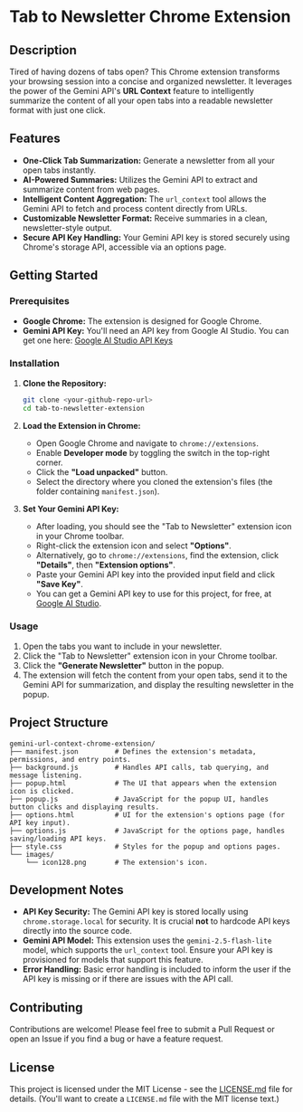 # Tab to Newsletter Chrome Extension

## Description

Tired of having dozens of tabs open? This Chrome extension transforms your browsing session into a concise and organized newsletter. It leverages the power of the Gemini API's **URL Context** feature to intelligently summarize the content of all your open tabs into a readable newsletter format with just one click.

## Features

*   **One-Click Tab Summarization:** Generate a newsletter from all your open tabs instantly.
*   **AI-Powered Summaries:** Utilizes the Gemini API to extract and summarize content from web pages.
*   **Intelligent Content Aggregation:** The `url_context` tool allows the Gemini API to fetch and process content directly from URLs.
*   **Customizable Newsletter Format:** Receive summaries in a clean, newsletter-style output.
*   **Secure API Key Handling:** Your Gemini API key is stored securely using Chrome's storage API, accessible via an options page.

## Getting Started

### Prerequisites

*   **Google Chrome:** The extension is designed for Google Chrome.
*   **Gemini API Key:** You'll need an API key from Google AI Studio. You can get one here: [Google AI Studio API Keys](https://aistudio.google.com/app/apikey)

### Installation

1.  **Clone the Repository:**
    ```bash
    git clone <your-github-repo-url>
    cd tab-to-newsletter-extension
    ```

2.  **Load the Extension in Chrome:**
    *   Open Google Chrome and navigate to `chrome://extensions`.
    *   Enable **Developer mode** by toggling the switch in the top-right corner.
    *   Click the **"Load unpacked"** button.
    *   Select the directory where you cloned the extension's files (the folder containing `manifest.json`).

3.  **Set Your Gemini API Key:**
    *   After loading, you should see the "Tab to Newsletter" extension icon in your Chrome toolbar.
    *   Right-click the extension icon and select **"Options"**.
    *   Alternatively, go to `chrome://extensions`, find the extension, click **"Details"**, then **"Extension options"**.
    *   Paste your Gemini API key into the provided input field and click **"Save Key"**.
    *   You can get a Gemini API key to use for this project, for free, at [Google AI Studio](https://aistudio.google.com).

### Usage

1.  Open the tabs you want to include in your newsletter.
2.  Click the "Tab to Newsletter" extension icon in your Chrome toolbar.
3.  Click the **"Generate Newsletter"** button in the popup.
4.  The extension will fetch the content from your open tabs, send it to the Gemini API for summarization, and display the resulting newsletter in the popup.

## Project Structure

```
gemini-url-context-chrome-extension/
├── manifest.json         # Defines the extension's metadata, permissions, and entry points.
├── background.js         # Handles API calls, tab querying, and message listening.
├── popup.html            # The UI that appears when the extension icon is clicked.
├── popup.js              # JavaScript for the popup UI, handles button clicks and displaying results.
├── options.html          # UI for the extension's options page (for API key input).
├── options.js            # JavaScript for the options page, handles saving/loading API keys.
├── style.css             # Styles for the popup and options pages.
└── images/
    └── icon128.png       # The extension's icon.
```

## Development Notes

*   **API Key Security:** The Gemini API key is stored locally using `chrome.storage.local` for security. It is crucial **not** to hardcode API keys directly into the source code.
*   **Gemini API Model:** This extension uses the `gemini-2.5-flash-lite` model, which supports the `url_context` tool. Ensure your API key is provisioned for models that support this feature.
*   **Error Handling:** Basic error handling is included to inform the user if the API key is missing or if there are issues with the API call.

## Contributing

Contributions are welcome! Please feel free to submit a Pull Request or open an Issue if you find a bug or have a feature request.

## License

This project is licensed under the MIT License - see the [LICENSE.md](LICENSE.md) file for details. (You'll want to create a `LICENSE.md` file with the MIT license text.)

